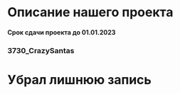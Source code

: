 # Описание нашего проекта
#### Срок сдачи проекта до 01.01.2023
### 3730_CrazySantas

# Убрал лишнюю запись 